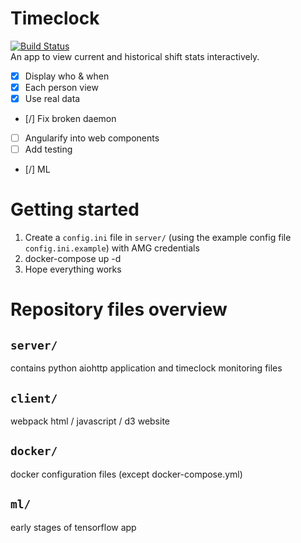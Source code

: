 # Timeclock
[![Build Status](https://travis-ci.com/strangesast/timeclock-vis.svg?branch=master)](https://travis-ci.com/strangesast/timeclock-vis)  
An app to view current and historical shift stats interactively.

- [x] Display who & when
- [x] Each person view
- [x] Use real data
- [/] Fix broken daemon
- [ ] Angularify into web components
- [ ] Add testing
- [/] ML


# Getting started
1. Create a `config.ini` file in `server/` (using the example config file `config.ini.example`) with AMG credentials
2. docker-compose up -d
3. Hope everything works

# Repository files overview
## `server/`
contains python aiohttp application and timeclock monitoring files

## `client/`
webpack html / javascript / d3 website

## `docker/`
docker configuration files (except docker-compose.yml)

## `ml/`
early stages of tensorflow app

